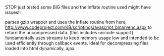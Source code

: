 STOP just tested some BIG files and the inflate routine used might have issues!! 

parses gzip wrapper and uses the inflate routine from here; http://www.codeproject.com/KB/scripting/Javascript_binaryenc.aspx to return the uncompressed data. (this includes unicode support) fundamentally uses streams to keep memory usage low and intended to be used efficiently through callback events. ideal for decompressing files loaded into html dynamically, ajax.


